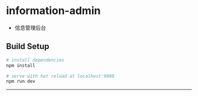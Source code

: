 # information-admin 
  * 信息管理后台
## Build Setup

``` bash
# install dependencies
npm install

# serve with hot reload at localhost:9080
npm run dev

```
---
